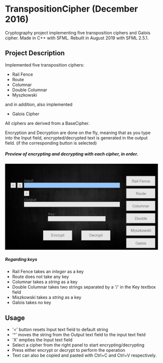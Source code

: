 # TranspositionCipher (December 2016)
Cryptography project implementing five transposition ciphers and Galois cipher. Made in C++ with SFML. Rebuilt in August 2019 with SFML 2.5.1.

## Project Description
Implemented five transposition ciphers:
* Rail Fence
* Route
* Columnar
* Double Columnar
* Myszkowski

and in addition, also implemented
* Galois Cipher

All ciphers are derived from a BaseCipher.

Encryption and Decryption are done on the fly, meaning that as you type into the Input field, encrypted/decrypted text is generated in the output field. (if the corresponding button is selected)

##### Preview of encrypting and decrypting with each cipher, in order.

![](transposition.gif)

##### Regarding keys
* Rail Fence takes an *integer* as a key
* Route does not take any key
* Columnar takes a *string* as a key
* Double Columnar takes two strings separated by a '/' in the Key textbox field
* Miszkowski takes a *string* as a key
* Galois takes no key

## Usage
* '<' button resets Input text field to default string
* '^' moves the string from the Output text field to the input text field
* 'X' empties the Input text field
* Select a cipher from the right panel to start encrypting/decrypting
* Press either encrypt or decrypt to perform the operation
* Text can also be copied and pasted with Ctrl+C and Ctrl+V respectively.

